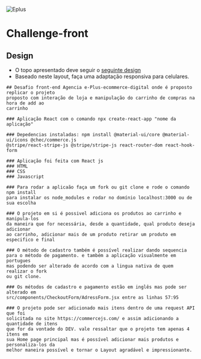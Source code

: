 ![Eplus](https://www.agenciaeplus.com.br/wp-content/themes/eplus/images/agencia-eplus-n-logo.png)

# Challenge-front

## Design

- O topo apresentado deve seguir o [seguinte design](https://projects.invisionapp.com/share/NARHXUS6HCF#/357617423_Eplus)
- Baseado neste layout, faça uma adaptação responsiva para celulares.

```
## Desafio front-end Agencia e-Plus-ecommerce-digital onde é proposto replicar o projeto
proposto com interação de loja e manipulação do carrinho de compras na hora de add ao
carrinho
```

```
### Aplicação React com o comando npx create-react-app "nome da aplicação"
```

```
### Depedencias instaladas: npm install @material-ui/core @material-ui/icons @chec/commerce.js
@stripe/react-stripe-js @stripe/stripe-js react-router-dom react-hook-form
```

```
### Aplicação foi feita com React js
### HTML
### CSS
### Javascript
```

```
### Para rodar a aplicaão faça um fork ou git clone e rode o comando npm install
para instalar os node_modules e rodar no domínio localhost:3000 ou de sua escolha
```

```
### O projeto em si é possivel adiciona os produtos ao carrinho e manipula-los
da maneira que for necessária, desde a quantidade, qual produto deseja adicionar
ao carrinho, adicionar mais de um produto retirar um produto em especifico e final
```

```
### O método de cadastro também é possível realizar dando sequencia
para o método de pagamento. e também a aplicação visualmente em portugues
mas podendo ser alterado de acordo com a lingua nativa de quem realizar o fork
ou git clone.
```

```
### Os métodos de cadastro e pagamento estão em inglês mas pode ser alterado em
src/components/CheckoutForm/AdressForm.jsx entre as linhas 57:95 
```

```
### O projeto pode ser adicionado mais itens dentro de uma request API que foi 
solicitada no site https://commercejs.com/ e assim adicionando a quantidade de itens
que for da vontade do DEV. vale ressaltar que o projeto tem apenas 4 itens em 
sua Home page principal mas é possível adicionar mais produtos e personaliza-los da
melhor maneira possível e tornar o Layout agradável e impressionante.
```
